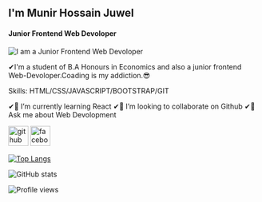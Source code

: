 ## I'm Munir Hossain Juwel
####  Junior Frontend Web Devoloper
![I am a Junior Frontend Web Devoloper](https://scontent.fdac14-1.fna.fbcdn.net/v/t39.30808-6/274942158_460748602461095_3928219980637588962_n.jpg?_nc_cat=105&ccb=1-7&_nc_sid=09cbfe&_nc_eui2=AeH3u1ELopEzmP6nw4-c2wIb3g7DU2GCKm7eDsNTYYIqbqp0fTaxNdjUTZtZRkBHa7-PeGn-Ib5HXfrj2Q_LJE1x&_nc_ohc=mD0nMchF3ZUAX_aHKaT&tn=RbUnj0LLRc_E9UH4&_nc_ht=scontent.fdac14-1.fna&oh=00_AT9YcqXm69ZZcVKfxW9-4mk4hSYXB30I1n8wKgj0WlgZLw&oe=62C2F89F)

✔I'm a student of  B.A Honours in Economics and also a junior frontend Web-Devoloper.Coading is my addiction.😎

Skills: HTML/CSS/JAVASCRIPT/BOOTSTRAP/GIT

 ✔🌱 I’m currently learning React 
 ✔👯 I’m looking to collaborate on Github 
 ✔💬 Ask me about Web Devolopment 


[<img src='https://cdn.jsdelivr.net/npm/simple-icons@3.0.1/icons/github.svg' alt='github' height='40'>](https://github.com/devolopermunir)  [<img src='https://cdn.jsdelivr.net/npm/simple-icons@3.0.1/icons/facebook.svg' alt='facebook' height='40'>](https://www.facebook.com/hasanfarabe.77)  

[![Top Langs](https://github-readme-stats.vercel.app/api/top-langs/?username=devolopermunir)](https://github.com/anuraghazra/github-readme-stats)

![GitHub stats](https://github-readme-stats.vercel.app/api?username=devolopermunir&show_icons=true)  

![Profile views](https://gpvc.arturio.dev/devolopermunir)  
